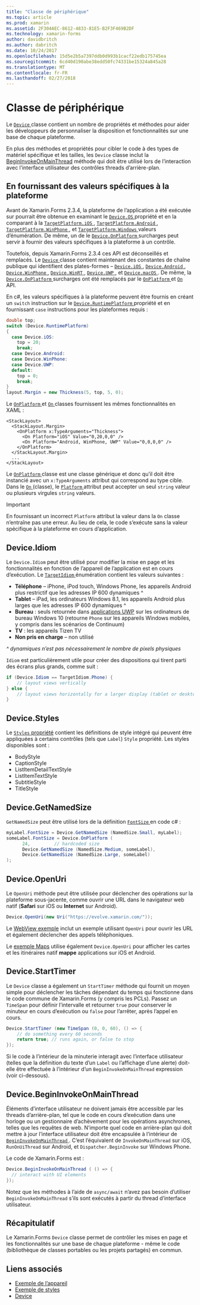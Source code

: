 ```yaml
---
title: "Classe de périphérique"
ms.topic: article
ms.prod: xamarin
ms.assetid: 2F304AEC-8612-4833-81E5-B2F3F469B2DF
ms.technology: xamarin-forms
author: davidbritch
ms.author: dabritch
ms.date: 10/24/2017
ms.openlocfilehash: 15d5e2b5a7397ddb0d993b1cacf22edb175745ea
ms.sourcegitcommit: 6cd40d190abe38edd50fc74331be15324a845a28
ms.translationtype: MT
ms.contentlocale: fr-FR
ms.lasthandoff: 02/27/2018
---
```

# <a name="device-class"></a>Classe de périphérique

Le [ `Device` ](https://developer.xamarin.com/api/type/Xamarin.Forms.Device/) classe contient un nombre de propriétés et méthodes pour aider les développeurs de personnaliser la disposition et fonctionnalités sur une base de chaque plateforme.

En plus des méthodes et propriétés pour cibler le code à des types de matériel spécifique et les tailles, les `Device` classe inclut la [BeginInvokeOnMainThread](#Device_BeginInvokeOnMainThread) méthode qui doit être utilisé lors de l’interaction avec l’interface utilisateur des contrôles threads d’arrière-plan.

<a name="providing-platform-values" />

## <a name="providing-platform-specific-values"></a>En fournissant des valeurs spécifiques à la plateforme

Avant de Xamarin.Forms 2.3.4, la plateforme de l’application a été exécutée sur pourrait être obtenue en examinant le [ `Device.OS` ](https://developer.xamarin.com/api/property/Xamarin.Forms.Device.OS/) propriété et en la comparant à la [ `TargetPlatform.iOS` ](https://developer.xamarin.com/api/field/Xamarin.Forms.TargetPlatform.iOS/), [ `TargetPlatform.Android` ](https://developer.xamarin.com/api/field/Xamarin.Forms.TargetPlatform.Android/), [ `TargetPlatform.WinPhone` ](https://developer.xamarin.com/api/field/Xamarin.Forms.TargetPlatform.WinPhone/), et [ `TargetPlatform.Windows` ](https://developer.xamarin.com/api/field/Xamarin.Forms.TargetPlatform.Windows/) valeurs d’énumération. De même, un de le [ `Device.OnPlatform` ](https://developer.xamarin.com/api/member/Xamarin.Forms.Device.OnPlatform/p/System.Action/System.Action/System.Action/System.Action/) surcharges peut servir à fournir des valeurs spécifiques à la plateforme à un contrôle.

Toutefois, depuis Xamarin.Forms 2.3.4 ces API est déconseillés et remplacés. Le [ `Device` ](https://developer.xamarin.com/api/type/Xamarin.Forms.Device/) classe contient maintenant des constantes de chaîne publique qui identifient des plates-formes – [ `Device.iOS` ](https://developer.xamarin.com/api/field/Xamarin.Forms.Device.iOS/), [ `Device.Android` ](https://developer.xamarin.com/api/field/Xamarin.Forms.Device.Android/), [ `Device.WinPhone` ](https://developer.xamarin.com/api/field/Xamarin.Forms.Device.WinPhone/), [ `Device.WinRT` ](https://developer.xamarin.com/api/field/Xamarin.Forms.Device.WinRT/), [ `Device.UWP` ](https://developer.xamarin.com/api/field/Xamarin.Forms.Device.UWP/), et [ `Device.macOS` ](https://developer.xamarin.com/api/field/Xamarin.Forms.Device.macOS/). De même, la [ `Device.OnPlatform` ](https://developer.xamarin.com/api/member/Xamarin.Forms.Device.OnPlatform/p/System.Action/System.Action/System.Action/System.Action/) surcharges ont été remplacés par le [ `OnPlatform` ](https://developer.xamarin.com/api/type/Xamarin.Forms.OnPlatform%3CT%3E/) et [ `On` ](https://developer.xamarin.com/api/type/Xamarin.Forms.On/) API.

En c#, les valeurs spécifiques à la plateforme peuvent être fournis en créant un `switch` instruction sur le [ `Device.RuntimePlatform` ](https://developer.xamarin.com/api/property/Xamarin.Forms.Device.RuntimePlatform/) propriété et en fournissant `case` instructions pour les plateformes requis :

```csharp
double top;
switch (Device.RuntimePlatform)
{
  case Device.iOS:
    top = 20;
    break;
  case Device.Android:
  case Device.WinPhone:
  case Device.UWP:
  default:
    top = 0;
    break;
}
layout.Margin = new Thickness(5, top, 5, 0);
```

Le [ `OnPlatform` ](https://developer.xamarin.com/api/type/Xamarin.Forms.OnPlatform%3CT%3E/) et [ `On` ](https://developer.xamarin.com/api/type/Xamarin.Forms.On/) classes fournissent les mêmes fonctionnalités en XAML :

```xaml
<StackLayout>
  <StackLayout.Margin>
    <OnPlatform x:TypeArguments="Thickness">
      <On Platform="iOS" Value="0,20,0,0" />
      <On Platform="Android, WinPhone, UWP" Value="0,0,0,0" />
    </OnPlatform>
  </StackLayout.Margin>
  ...
</StackLayout>
```

Le [ `OnPlatform` ](https://developer.xamarin.com/api/type/Xamarin.Forms.OnPlatform%3CT%3E/) classe est une classe générique et donc qu’il doit être instancié avec un `x:TypeArguments` attribut qui correspond au type cible. Dans le [ `On` ](https://developer.xamarin.com/api/type/Xamarin.Forms.On/) (classe), le [ `Platform` ](https://developer.xamarin.com/api/property/Xamarin.Forms.On.Platform/) attribut peut accepter un seul `string` valeur ou plusieurs virgules `string` valeurs.

> [!IMPORTANT]
> En fournissant un incorrect `Platform` attribut la valeur dans la `On` classe n’entraîne pas une erreur. Au lieu de cela, le code s’exécute sans la valeur spécifique à la plateforme en cours d’application.

<a name="Device_Idiom" />

## <a name="deviceidiom"></a>Device.Idiom

Le `Device.Idiom` peut être utilisé pour modifier la mise en page et les fonctionnalités en fonction de l’appareil de l’application est en cours d’exécution. Le [ `TargetIdiom` ](https://developer.xamarin.com/api/type/Xamarin.Forms.TargetIdiom/) énumération contient les valeurs suivantes :

-  **Téléphone** – iPhone, iPod touch, Windows Phone, les appareils Android plus restrictif que les adresses IP 600 dynamiques ^
-  **Tablet** – iPad, les ordinateurs Windows 8.1, les appareils Android plus larges que les adresses IP 600 dynamiques ^
-  **Bureau** : seuls retournée dans [applications UWP](~/xamarin-forms/platform/windows/installation/universal.md) sur les ordinateurs de bureau Windows 10 (retourne `Phone` sur les appareils Windows mobiles, y compris dans les scénarios de Continuum)
-  **TV** : les appareils Tizen TV
-  **Non pris en charge** – non utilisé

*^ dynamiques n’est pas nécessairement le nombre de pixels physiques*

`Idiom` est particulièrement utile pour créer des dispositions qui tirent parti des écrans plus grands, comme suit :

```csharp
if (Device.Idiom == TargetIdiom.Phone) {
    // layout views vertically
} else {
    // layout views horizontally for a larger display (tablet or desktop)
}
```

<a name="Device_Styles" />

## <a name="devicestyles"></a>Device.Styles

Le [ `Styles` propriété](~/xamarin-forms/user-interface/styles/index.md) contient les définitions de style intégré qui peuvent être appliquées à certains contrôles (tels que `Label`) `Style` propriété. Les styles disponibles sont :

* BodyStyle
* CaptionStyle
* ListItemDetailTextStyle
* ListItemTextStyle
* SubtitleStyle
* TitleStyle

<a name="Device_GetNamedSize" />

## <a name="devicegetnamedsize"></a>Device.GetNamedSize

`GetNamedSize` peut être utilisé lors de la définition [ `FontSize` ](~/xamarin-forms/user-interface/text/fonts.md) en code c# :

```csharp
myLabel.FontSize = Device.GetNamedSize (NamedSize.Small, myLabel);
someLabel.FontSize = Device.OnPlatform (
      24,         // hardcoded size
      Device.GetNamedSize (NamedSize.Medium, someLabel),
      Device.GetNamedSize (NamedSize.Large, someLabel)
);
```

<a name="Device_OpenUri" />

## <a name="deviceopenuri"></a>Device.OpenUri

Le `OpenUri` méthode peut être utilisée pour déclencher des opérations sur la plateforme sous-jacente, comme ouvrir une URL dans le navigateur web natif (**Safari** sur iOS ou **Internet** sur Android).

```csharp
Device.OpenUri(new Uri("https://evolve.xamarin.com/"));
```

Le [WebView exemple](https://github.com/xamarin/xamarin-forms-samples/blob/master/WorkingWithWebview/WorkingWithWebview/WebAppPage.cs) inclut un exemple utilisant `OpenUri` pour ouvrir les URL et également déclencher des appels téléphoniques.

Le [exemple Maps](https://github.com/xamarin/xamarin-forms-samples/blob/master/WorkingWithMaps/WorkingWithMaps/MapAppPage.cs) utilise également `Device.OpenUri` pour afficher les cartes et les itinéraires natif **mappe** applications sur iOS et Android.

<a name="Device_StartTimer" />

## <a name="devicestarttimer"></a>Device.StartTimer

Le `Device` classe a également un `StartTimer` méthode qui fournit un moyen simple pour déclencher les tâches dépendant du temps qui fonctionne dans le code commune de Xamarin.Forms (y compris les PCLs). Passez un `TimeSpan` pour définir l’intervalle et retourner `true` pour conserver le minuteur en cours d’exécution ou `false` pour l’arrêter, après l’appel en cours.

```csharp
Device.StartTimer (new TimeSpan (0, 0, 60), () => {
    // do something every 60 seconds
    return true; // runs again, or false to stop
});
```

Si le code à l’intérieur de la minuterie interagit avec l’interface utilisateur (telles que la définition du texte d’un `Label` ou l’affichage d’une alerte) doit-elle être effectuée à l’intérieur d’un `BeginInvokeOnMainThread` expression (voir ci-dessous).

<a name="Device_BeginInvokeOnMainThread" />

## <a name="devicebegininvokeonmainthread"></a>Device.BeginInvokeOnMainThread

Éléments d’interface utilisateur ne doivent jamais être accessible par les threads d’arrière-plan, tel que le code en cours d’exécution dans une horloge ou un gestionnaire d’achèvement pour les opérations asynchrones, telles que les requêtes de web. N’importe quel code en arrière-plan qui doit mettre à jour l’interface utilisateur doit être encapsulée à l’intérieur de [ `BeginInvokeOnMainThread` ](https://developer.xamarin.com/api/member/Xamarin.Forms.Device.BeginInvokeOnMainThread/p/System.Action/). C’est l’équivalent de `InvokeOnMainThread` sur iOS, `RunOnUiThread` sur Android, et `Dispatcher.BeginInvoke` sur Windows Phone.

Le code de Xamarin.Forms est :

```csharp
Device.BeginInvokeOnMainThread ( () => {
  // interact with UI elements
});
```

Notez que les méthodes à l’aide de `async/await` n’avez pas besoin d’utiliser `BeginInvokeOnMainThread` s’ils sont exécutés à partir du thread d’interface utilisateur.

## <a name="summary"></a>Récapitulatif

Le Xamarin.Forms `Device` classe permet de contrôler les mises en page et les fonctionnalités sur une base de chaque plateforme - même le code (bibliothèque de classes portables ou les projets partagés) en commun.


## <a name="related-links"></a>Liens associés

- [Exemple de l’appareil](https://developer.xamarin.com/samples/xamarin-forms/WorkingWithDevice/)
- [Exemple de styles](https://developer.xamarin.com/samples/xamarin-forms/WorkingWithStyles/)
- [Device](https://developer.xamarin.com/api/type/Xamarin.Forms.Device/)
